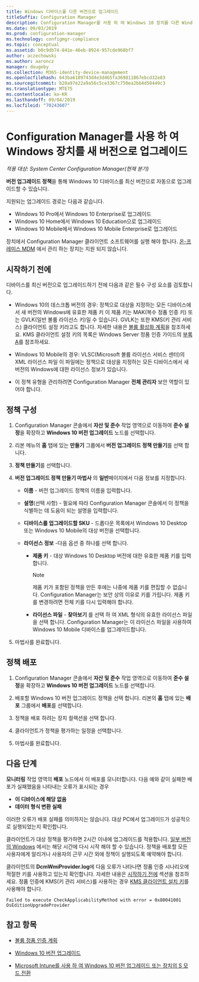 ```yaml
---
title: Windows 디바이스를 다른 버전으로 업그레이드
titleSuffix: Configuration Manager
description: Configuration Manager를 사용 하 여 Windows 10 장치를 다른 Windows 버전으로 자동으로 업그레이드 합니다.
ms.date: 09/03/2019
ms.prod: configuration-manager
ms.technology: configmgr-compliance
ms.topic: conceptual
ms.assetid: b0c9db74-841e-46eb-8924-957cde968bf7
author: aczechowski
ms.author: aaroncz
manager: dougeby
ms.collection: M365-identity-device-management
ms.openlocfilehash: 643ba6189743d4e3d465fa369811867ebcd32e83
ms.sourcegitcommit: b28a97e22a9a56c5ce3367c750ea2bb4d50449c3
ms.translationtype: MTE75
ms.contentlocale: ko-KR
ms.lasthandoff: 09/04/2019
ms.locfileid: "70243607"
---
```

# <a name="upgrade-windows-devices-to-a-new-edition-with-configuration-manager"></a>Configuration Manager를 사용 하 여 Windows 장치를 새 버전으로 업그레이드

*적용 대상: System Center Configuration Manager(현재 분기)*

**버전 업그레이드 정책**을 통해 Windows 10 디바이스를 최신 버전으로 자동으로 업그레이드할 수 있습니다.

지원되는 업그레이드 경로는 다음과 같습니다.

- Windows 10 Pro에서 Windows 10 Enterprise로 업그레이드
- Windows 10 Home에서 Windows 10 Education으로 업그레이드
- Windows 10 Mobile에서 Windows 10 Mobile Enterprise로 업그레이드

장치에서 Configuration Manager 클라이언트 소프트웨어를 실행 해야 합니다. [온-프레미스 MDM](/sccm/mdm/understand/manage-mobile-devices-with-on-premises-infrastructure) 에서 관리 하는 장치는 지원 되지 않습니다.

## <a name="before-you-start"></a>시작하기 전에

디바이스를 최신 버전으로 업그레이드하기 전에 다음과 같은 필수 구성 요소를 검토합니다.  

- Windows 10의 데스크톱 버전의 경우: 정책으로 대상을 지정하는 모든 디바이스에서 새 버전의 Windows에 유효한 제품 키 이 제품 키는 MAK(복수 정품 인증 키) 또는 GVLK(일반 볼륨 라이선스 키)일 수 있습니다. GVLK는 또한 KMS(키 관리 서비스) 클라이언트 설정 키라고도 합니다. 자세한 내용은 [볼륨 활성화 계획](https://docs.microsoft.com/windows/deployment/volume-activation/plan-for-volume-activation-client)을 참조하세요. KMS 클라이언트 설정 키의 목록은 Windows Server 정품 인증 가이드의 [부록 A](https://docs.microsoft.com/windows-server/get-started/kmsclientkeys)를 참조하세요. <!--496871-->  

- Windows 10 Mobile의 경우: VLSC(Microsoft 볼륨 라이선스 서비스 센터)의 XML 라이선스 파일 이 파일에는 정책으로 대상을 지정하는 모든 디바이스에서 새 버전의 Windows에 대한 라이선스 정보가 있습니다.

- 이 정책 유형을 관리하려면 Configuration Manager **전체 관리자** 보안 역할이 있어야 합니다.

## <a name="configure-the-policy"></a>정책 구성  

1. Configuration Manager 콘솔에서 **자산 및 준수** 작업 영역으로 이동하여 **준수 설정**을 확장하고 **Windows 10 버전 업그레이드** 노드를 선택합니다.  

2. 리본 메뉴의 **홈** 탭에 있는 **만들기** 그룹에서 **버전 업그레이드 정책 만들기**를 선택 합니다.  

3. **정책 만들기**를 선택합니다.  

4. **버전 업그레이드 정책 만들기 마법사** 의 **일반**페이지에서 다음 정보를 지정합니다.  

    - **이름** - 버전 업그레이드 정책의 이름을 입력합니다.  

    - **설명**(선택 사항) - 필요에 따라 Configuration Manager 콘솔에서 이 정책을 식별하는 데 도움이 되는 설명을 입력합니다.  

    - **디바이스를 업그레이드할 SKU** - 드롭다운 목록에서 Windows 10 Desktop 또는 Windows 10 Mobile의 대상 버전을 선택합니다.  

    - **라이선스 정보** -다음 옵션 중 하나를 선택 합니다.  

        - **제품 키** - 대상 Windows 10 Desktop 버전에 대한 유효한 제품 키를 입력합니다.  

            > [!NOTE]  
            > 제품 키가 포함된 정책을 만든 후에는 나중에 제품 키를 편집할 수 없습니다. Configuration Manager는 보안 상의 이유로 키를 가립니다. 제품 키를 변경하려면 전체 키를 다시 입력해야 합니다.  

        - **라이선스 파일** - **찾아보기** 를 선택 하 여 XML 형식의 유효한 라이선스 파일을 선택 합니다. Configuration Manager는 이 라이선스 파일을 사용하여 Windows 10 Mobile 디바이스를 업그레이드합니다.  

5. 마법사를 완료합니다.  

## <a name="deploy-the-policy"></a>정책 배포  

1. Configuration Manager 콘솔에서 **자산 및 준수** 작업 영역으로 이동하여 **준수 설정**을 확장하고 **Windows 10 버전 업그레이드** 노드를 선택합니다.  

2. 배포할 Windows 10 버전 업그레이드 정책을 선택 합니다. 리본의 **홈** 탭에 있는 **배포** 그룹에서 **배포**를 선택합니다.  

3. 정책을 배포 하려는 장치 컬렉션을 선택 합니다.

4. 클라이언트가 정책을 평가하는 일정을 선택합니다.

5. 마법사를 완료합니다.

## <a name="next-steps"></a>다음 단계

**모니터링** 작업 영역의 **배포** 노드에서 이 배포를 모니터합니다. 다음 예와 같이 실패한 배포가 실패했음을 나타내는 오류가 표시되는 경우

- **이 디바이스에 해당 없음**
- **데이터 형식 변환 실패**

이러한 오류가 배포 실패를 의미하지는 않습니다. 대상 PC에서 업그레이드가 성공적으로 실행되었는지 확인합니다.

클라이언트가 대상 정책을 평가하면 2시간 이내에 업그레이드를 적용합니다. [일부 버전의 Windows](https://docs.microsoft.com/windows/deployment/upgrade/windows-10-edition-upgrades) 에서는 해당 시간에 다시 시작 해야 할 수 있습니다. 정책을 배포할 모든 사용자에게 알리거나 사용자의 근무 시간 외에 정책이 실행되도록 예약해야 합니다.

클라이언트의 **DcmWmiProvider.log**에 다음 오류가 나타나면 정품 인증 시나리오에 적절한 키를 사용하고 있는지 확인합니다. 자세한 내용은 [시작하기 전에](#before-you-start) 섹션을 참조하세요. 정품 인증에 KMS(키 관리 서비스)를 사용하는 경우 [KMS 클라이언트 설치 키](https://docs.microsoft.com/windows-server/get-started/kmsclientkeys)를 사용해야 합니다.  <!-- 496871 -->

`Failed to execute CheckApplicabilityMethod with error = 0x80041001 OsEditionUpgradeProvider`

## <a name="see-also"></a>참고 항목

- [볼륨 정품 인증 계획](https://docs.microsoft.com/windows/deployment/volume-activation/plan-for-volume-activation-client)

- [Windows 10 버전 업그레이드](https://docs.microsoft.com/windows/deployment/upgrade/windows-10-edition-upgrades)

- [Microsoft Intune를 사용 하 여 Windows 10 버전 업그레이드 또는 장치의 S 모드 전환](https://docs.microsoft.com/intune/edition-upgrade-configure-windows-10)
